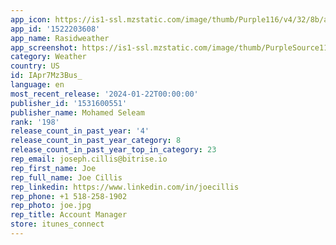 ```yaml
---
app_icon: https://is1-ssl.mzstatic.com/image/thumb/Purple116/v4/32/8b/ad/328badfa-0211-4d7c-6be1-c2ceafcfcc25/AppIcon-0-0-1x_U007emarketing-0-6-0-85-220.png/1024x1024bb.png
app_id: '1522203608'
app_name: Rasidweather
app_screenshot: https://is1-ssl.mzstatic.com/image/thumb/PurpleSource116/v4/cc/13/7f/cc137f94-74c0-b119-9bc1-dbefb024bf80/5d1b8e47-7513-4fef-9fa7-18ce61e65dd3_mockup1.jpg/1284x2778bb.png
category: Weather
country: US
id: IApr7Mz3Bus_
language: en
most_recent_release: '2024-01-22T00:00:00'
publisher_id: '1531600551'
publisher_name: Mohamed Seleam
rank: '198'
release_count_in_past_year: '4'
release_count_in_past_year_category: 8
release_count_in_past_year_top_in_category: 23
rep_email: joseph.cillis@bitrise.io
rep_first_name: Joe
rep_full_name: Joe Cillis
rep_linkedin: https://www.linkedin.com/in/joecillis
rep_phone: +1 518-258-1902
rep_photo: joe.jpg
rep_title: Account Manager
store: itunes_connect
---
```

